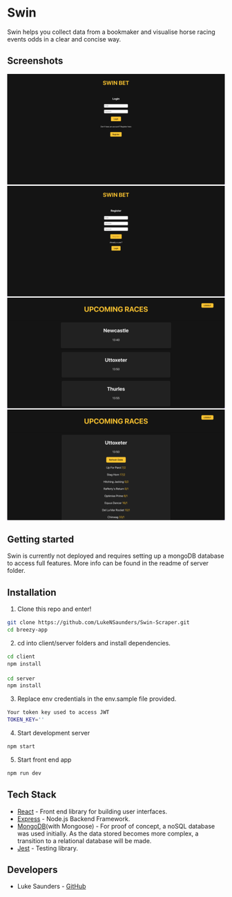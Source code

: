 # Swin

Swin helps you collect data from a bookmaker and visualise horse racing events odds in a clear and concise way.

## Screenshots

<p>
  <img src="client/src/assets/login.png" width = 700 /> <img src="client/src/assets/register.png" width = 700 />
  <img src="client/src/assets/races.png" width = 700 /> <img src="client/src/assets/odds.png" width = 700 />
</p>

## Getting started

Swin is currently not deployed and requires setting up a mongoDB database to access full features. More info can be found in the readme of server folder.

## Installation

1. Clone this repo and enter!

```bash
git clone https://github.com/LukeNSaunders/Swin-Scraper.git
cd breezy-app
```

2. cd into client/server folders and install dependencies.

```bash
cd client
npm install

cd server
npm install
```

3. Replace env credentials in the env.sample file provided.

```bash
Your token key used to access JWT
TOKEN_KEY=''
```

4. Start development server

```bash
npm start
```

5. Start front end app

```bash
npm run dev
```

## Tech Stack

- [React](https://github.com/facebook/react) - Front end library for building user interfaces.
- [Express](https://github.com/auth0/nextjs-auth0) - Node.js Backend Framework.
- [MongoDB](https://github.com/mongodb)(with Mongoose) - For proof of concept, a noSQL database was used initially. As the data stored becomes more complex, a transition to a relational database will be made.
- [Jest](https://github.com/facebook/jest) - Testing library.

## Developers

- Luke Saunders - [GitHub](https://github.com/LukeNSaunders)
